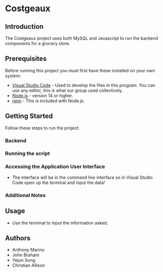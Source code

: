 # Costgeaux

## Introduction 

 The Costgeaux project uses both MySQL and Javascript to run the backend components for a grocery store.

## Prerequisites

Before running this project you must first have these installed on your own system:

- [Visual Studio Code](https://code.visualstudio.com/download) - Used to develop the files in this program. You can use any editor, this is what our group used collectively.
- [Node.js](https://nodejs.org/) - version 14 or higher.
- [npm](https://www.npmjs.com/) - This is included with Node.js.

## Getting Started

Follow these steps to run the project.

### Backend

### Running the script

### Accessing the Application User Interface

- The interface will be in the command line interface so in Visual Studio Code open up the terminal and input the data!

### Additional Notes

## Usage

- Use the terminal to input the information asked.

## Authors

- Anthony Marino
- John Braham
- Yejun Song
- Christian Allison